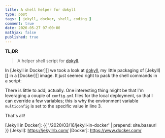 ```yaml
---
title: A shell helper for dokyll
type: post
tags: [ jekyll, docker, shell, coding ]
comment: true
date: 2020-05-27 07:00:00
mathjax: false
published: true
---
```


**TL;DR**

> A helper shell script for [dokyll][].

In [Jekyll in Docker][] we took a look at [dokyll][], my little packaging of
[Jekyll][] in a [Docker][] image. It just seemed right to pack the shell
commands in a script:

<script src='https://gitlab.com/polettix/notechs/snippets/1979679.js'></script>

There is little to add, actually. One interesting thing might be that
I'm leveraging a couple of `config.yml` files for the local deployment,
so that I can override a few variables; this is why the environment
variable `multiconfig` is set to the specific value in line 3.

That's all!

[dokyll]: https://gitlab.com/polettix/dokyll
[Jekyll in Docker]: {{ '/2020/03/16/jekyll-in-docker' | prepend: site.baseurl }}
[Jekyll]: https://jekyllrb.com/
[Docker]: https://www.docker.com/
